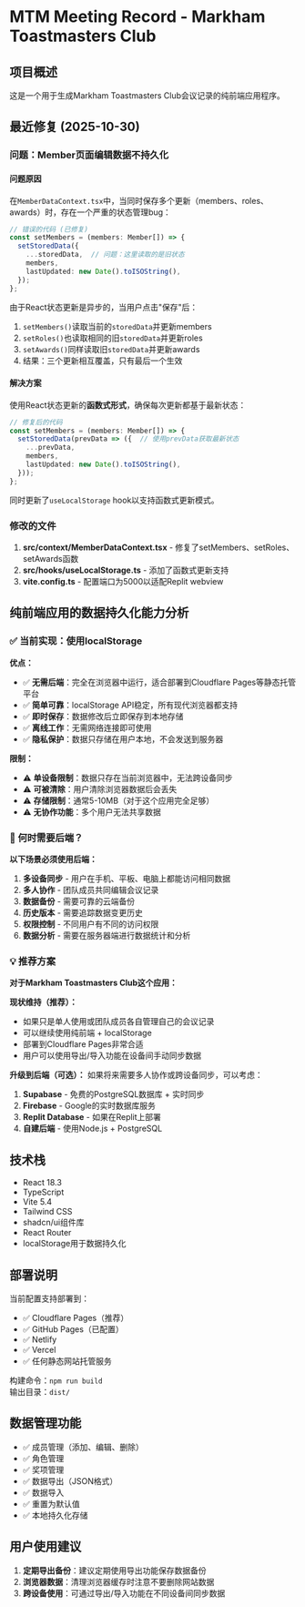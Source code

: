 # MTM Meeting Record - Markham Toastmasters Club

## 项目概述
这是一个用于生成Markham Toastmasters Club会议记录的纯前端应用程序。

## 最近修复 (2025-10-30)

### 问题：Member页面编辑数据不持久化

#### 问题原因
在`MemberDataContext.tsx`中，当同时保存多个更新（members、roles、awards）时，存在一个严重的状态管理bug：

```typescript
// 错误的代码 (已修复)
const setMembers = (members: Member[]) => {
  setStoredData({
    ...storedData,  // 问题：这里读取的是旧状态
    members,
    lastUpdated: new Date().toISOString(),
  });
};
```

由于React状态更新是异步的，当用户点击"保存"后：
1. `setMembers()`读取当前的`storedData`并更新members
2. `setRoles()`也读取相同的旧`storedData`并更新roles  
3. `setAwards()`同样读取旧`storedData`并更新awards
4. 结果：三个更新相互覆盖，只有最后一个生效

#### 解决方案
使用React状态更新的**函数式形式**，确保每次更新都基于最新状态：

```typescript
// 修复后的代码
const setMembers = (members: Member[]) => {
  setStoredData(prevData => ({  // 使用prevData获取最新状态
    ...prevData,
    members,
    lastUpdated: new Date().toISOString(),
  }));
};
```

同时更新了`useLocalStorage` hook以支持函数式更新模式。

### 修改的文件
1. **src/context/MemberDataContext.tsx** - 修复了setMembers、setRoles、setAwards函数
2. **src/hooks/useLocalStorage.ts** - 添加了函数式更新支持
3. **vite.config.ts** - 配置端口为5000以适配Replit webview

## 纯前端应用的数据持久化能力分析

### ✅ 当前实现：使用localStorage

**优点：**
- ✅ **无需后端**：完全在浏览器中运行，适合部署到Cloudflare Pages等静态托管平台
- ✅ **简单可靠**：localStorage API稳定，所有现代浏览器都支持
- ✅ **即时保存**：数据修改后立即保存到本地存储
- ✅ **离线工作**：无需网络连接即可使用
- ✅ **隐私保护**：数据只存储在用户本地，不会发送到服务器

**限制：**
- ⚠️ **单设备限制**：数据只存在当前浏览器中，无法跨设备同步
- ⚠️ **可被清除**：用户清除浏览器数据后会丢失
- ⚠️ **存储限制**：通常5-10MB（对于这个应用完全足够）
- ⚠️ **无协作功能**：多个用户无法共享数据

### 🔄 何时需要后端？

**以下场景必须使用后端：**
1. **多设备同步** - 用户在手机、平板、电脑上都能访问相同数据
2. **多人协作** - 团队成员共同编辑会议记录
3. **数据备份** - 需要可靠的云端备份
4. **历史版本** - 需要追踪数据变更历史
5. **权限控制** - 不同用户有不同的访问权限
6. **数据分析** - 需要在服务器端进行数据统计和分析

### 💡 推荐方案

**对于Markham Toastmasters Club这个应用：**

**现状维持（推荐）：**
- 如果只是单人使用或团队成员各自管理自己的会议记录
- 可以继续使用纯前端 + localStorage
- 部署到Cloudflare Pages非常合适
- 用户可以使用导出/导入功能在设备间手动同步数据

**升级到后端（可选）：**
如果将来需要多人协作或跨设备同步，可以考虑：
1. **Supabase** - 免费的PostgreSQL数据库 + 实时同步
2. **Firebase** - Google的实时数据库服务
3. **Replit Database** - 如果在Replit上部署
4. **自建后端** - 使用Node.js + PostgreSQL

## 技术栈
- React 18.3
- TypeScript
- Vite 5.4
- Tailwind CSS
- shadcn/ui组件库
- React Router
- localStorage用于数据持久化

## 部署说明
当前配置支持部署到：
- ✅ Cloudflare Pages（推荐）
- ✅ GitHub Pages（已配置）
- ✅ Netlify
- ✅ Vercel
- ✅ 任何静态网站托管服务

构建命令：`npm run build`  
输出目录：`dist/`

## 数据管理功能
- ✅ 成员管理（添加、编辑、删除）
- ✅ 角色管理
- ✅ 奖项管理
- ✅ 数据导出（JSON格式）
- ✅ 数据导入
- ✅ 重置为默认值
- ✅ 本地持久化存储

## 用户使用建议
1. **定期导出备份**：建议定期使用导出功能保存数据备份
2. **浏览器数据**：清理浏览器缓存时注意不要删除网站数据
3. **跨设备使用**：可通过导出/导入功能在不同设备间同步数据

